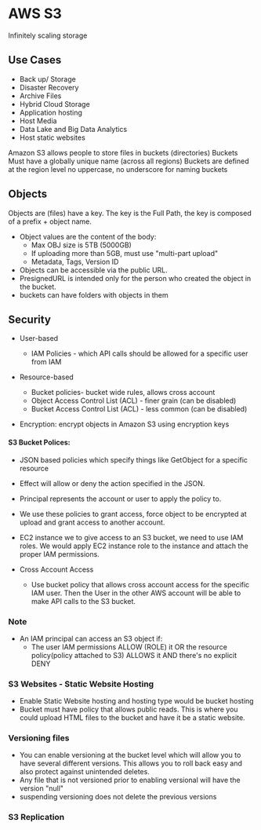 # AWS S3
Infinitely scaling storage

## Use Cases
- Back up/ Storage
- Disaster Recovery
- Archive Files
- Hybrid Cloud Storage
- Application hosting
- Host Media
- Data Lake and Big Data Analytics
- Host static websites

Amazon S3 allows people to store files in buckets (directories)
Buckets Must have a globally unique name (across all regions)
Buckets are defined at the region level
no uppercase, no underscore for naming buckets

## Objects
Objects are (files) have a key.  The key is the Full Path, the key is composed of a prefix + object name.
- Object values are the content of the body:
    - Max OBJ size is 5TB (5000GB)
    - If uploading more than 5GB, must use "multi-part upload"
    - Metadata, Tags, Version ID
- Objects can be accessible via the public URL. 
- PresignedURL is intended only for the person who created the object in the bucket.
- buckets can have folders with objects in them
## Security
- User-based
    - IAM Policies - which API calls should be allowed for a specific user from IAM 

- Resource-based
    - Bucket policies- bucket wide rules, allows cross account
    - Object Access Control List (ACL) - finer grain (can be disabled)
    - Bucket Access Control List (ACL) - less common (can be disabled)

- Encryption: encrypt objects in Amazon S3 using encryption keys

#### S3 Bucket Polices:
- JSON based policies which specify things like GetObject for a specific resource
- Effect will allow or deny the action specified in the JSON.  
- Principal represents the account or user to apply the policy to.
- We use these policies to grant access, force object to be encrypted at upload and grant access to another account.
- EC2 instance we to give access to an S3 bucket, we need to use IAM roles.  We would apply EC2 instance role to the instance and attach the proper IAM permissions.

- Cross Account Access
    - Use bucket policy that allows cross account access for the specific IAM user. Then the User in the other AWS account will be able to make API calls to the S3 bucket.
### Note
- An IAM principal can access an S3 object if:
    - The user IAM permissions ALLOW (ROLE) it OR the resource policy(policy attached to S3) ALLOWS it AND there's no explicit DENY
### S3 Websites - Static Website Hosting
- Enable Static Website hosting and hosting type would be bucket hosting
- Bucket must have policy that allows public reads.  This is where you could upload HTML files to the bucket and have it be a static website. 

### Versioning files
- You can enable versioning at the bucket level which will allow you to have several different versions. This allows you to roll back easy and also protect against unintended deletes.
- Any file that is not versioned prior to enabling versional will have the version "null"
- suspending versioning does not delete the previous versions

### S3 Replication